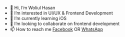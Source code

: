- 👋 Hi, I’m Woliul Hasan
- 👀 I’m interested in UI/UX & Frontend Development
- 🌱 I’m currently learning iOS
- 💞️ I’m looking to collaborate on frontend development
- 📫 How to reach me  [Facebook](https://www.facebook.com/WoliulDesign/) OR [WhatsApp](https://api.whatsapp.com/message/N7COJ5DKSULTA1?autoload=1&app_absent=0)

<!---
hmwoliul/hmwoliul is a ✨ special ✨ repository because its `README.md` (this file) appears on your GitHub profile.
You can click the Preview link to take a look at your changes.
--->
